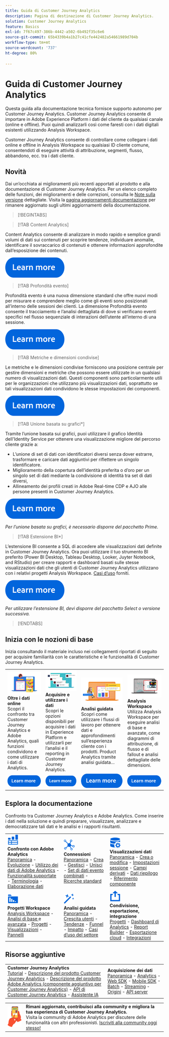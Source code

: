 ```yaml
---
title: Guida di Customer Journey Analytics
description: Pagina di destinazione di Customer Journey Analytics.
solution: Customer Journey Analytics
feature: Basics
exl-id: 7f67c497-386b-4442-a502-6b492f35c6e6
source-git-commit: 65b4339b4a1b27c41cfe442482a54661989d704b
workflow-type: tm+mt
source-wordcount: '737'
ht-degree: 80%

---
```


# Guida di Customer Journey Analytics

Questa guida alla documentazione tecnica fornisce supporto autonomo per Customer Journey Analytics. Customer Journey Analytics consente di importare in Adobe Experience Platform i dati del cliente da qualsiasi canale (online e offline). Puoi quindi analizzarli così come faresti con i dati digitali esistenti utilizzando Analysis Workspace.

Customer Journey Analytics consente di controllare come collegare i dati online e offline in Analysis Workspace su qualsiasi ID cliente comune, consentendoti di eseguire attività di attribuzione, segmenti, flusso, abbandono, ecc. tra i dati cliente.

## Novità

Dai un’occhiata ai miglioramenti più recenti apportati al prodotto e alla documentazione di Customer Journey Analytics. Per un elenco completo delle funzioni, dei miglioramenti e delle correzioni, consulta le [Note sulla versione](../release-notes/latest.md) dettagliate. Visita la [pagina aggiornamenti documentazione](../release-notes/doc-changes.md) per rimanere aggiornato sugli ultimi aggiornamenti della documentazione.

>[!BEGINTABS]

>[!TAB Content Analytics]

Content Analytics consente di analizzare in modo rapido e semplice grandi volumi di dati sui contenuti per scoprire tendenze, individuare anomalie, identificare il sovraccarico di contenuti e ottenere informazioni approfondite dall’esposizione dei contenuti.

[![immagine](assets/learn-more-button.svg)](/help/content-analytics/content-analytics.md)

>[!TAB Profondità evento]

Profondità evento è una nuova dimensione standard che offre nuovi modi per misurare e comprendere meglio come gli eventi sono posizionati all’interno delle sessioni dei clienti. La dimensione Profondità evento consente il tracciamento e l’analisi dettagliata di dove si verificano eventi specifici nel flusso sequenziale di interazioni dell’utente all’interno di una sessione.

[![immagine](assets/learn-more-button.svg)](/help/components/dimensions/overview.md#standard-dimensions)


>[!TAB Metriche e dimensioni condivise]

Le metriche e le dimensioni condivise forniscono una posizione centrale per gestire dimensioni e metriche che possono essere utilizzate in un qualsiasi numero di visualizzazioni dati. Questi componenti sono particolarmente utili per le organizzazioni che utilizzano più visualizzazioni dati, soprattutto se tali visualizzazioni dati condividono le stesse impostazioni dei componenti.

[![immagine](assets/learn-more-button.svg)](/help/data-views/shared-metrics-dimensions/smd-overview.md)


<!--
>[!TAB AI Assistant] 

AI Assistant is a conversational experience that allows practitioners to perform tasks at a fast pace - whether its understanding concepts, troubleshooting problems, or searching through information. It also allows non-experts to perform expert tasks and increases the overall quality of work.

[![image](assets/learn-more-button.svg)](/help/ai-assistant.md)


>[!TAB Guided Analysis] 

Guided Analysis is now available directly from within Analysis Workspace, enabling users to create dashboards with comprehensive insights from panels, visualizations, and guided analyses.

[![image](assets/learn-more-button.svg)](/help/guided-analysis/overview.md)



>[!TAB Intelligent captions v2] 

Intelligent captions are now supported, with additional interface improvements, for [Line](/help/analysis-workspace/visualizations/line.md) (including multi-line), [Bar](/help/analysis-workspace/visualizations/bar.md), [Horizontal bar](/help/analysis-workspace/visualizations/horizontal-bar.md), [Area](/help/analysis-workspace/visualizations/area.md) (including multiple Area lines), [Donut](/help/analysis-workspace/visualizations/donut.md), [Fallout](/help/analysis-workspace/visualizations/fallout/fallout-flow.md), and [Flow](/help/analysis-workspace/visualizations/c-flow/flow.md) visualizations.

[![image](assets/learn-more-button.svg)](/help/components/c-intelligent-alerts/intelligent-alerts.md)


>[!TAB Alerts] 

Alerts allow you to be notified based on changed percentages or specific data points. You can preview how often an alert will trigger, send alerts by email or SMS, create stacked alerts, and more.

[![image](assets/learn-more-button.svg)](/help/components/c-intelligent-alerts/intelligent-alerts.md)


>[!TAB Summary data] 

Allows you to bring in time-series data that does not have a person ID. This time-series data can be used to support various use cases, such as 

- Presenting high-level performance indicators as part of or next to event-level data. 
- Uploading targets or goals at an hourly or daily basis, then positioning these targets or goals against event-level metrics. 

[![image](assets/learn-more-button.svg)](/help/data-views/summary-data.md)

-->

>[!TAB Unione basata su grafici*]

Tramite l’unione basata sui grafici, puoi utilizzare il grafico Identità dell&#39;Identity Service per ottenere una visualizzazione migliore del percorso cliente grazie a: <ul><li>L’unione di set di dati con identificatori diversi senza dover estrarre, trasformare e caricare dati aggiuntivi per riflettere un singolo identificatore.</li> <li>Miglioramento della copertura dell’identità preferita o d’oro per un singolo set di dati mediante la condivisione di identità tra set di dati diversi,</li><li>Allineamento dei profili creati in Adobe Real-time CDP e AJO alle persone presenti in Customer Journey Analytics.</li></ul>

[![immagine](assets/learn-more-button.svg)](/help/stitching/overview.md#graph-based-stitching)

*_Per l’unione basata su grafici, è necessario disporre del pacchetto Prime._*

>[!TAB Estensione BI*]

L’estensione BI consente a SQL di accedere alle visualizzazioni dati definite in Customer Journey Analytics. Ora puoi utilizzare il tuo strumento BI preferito (Power BI Desktop, Tableau Desktop, Looker, Juyter Notebook, and RStudio) per creare rapporti e dashboard basati sulle stesse visualizzazioni dati che gli utenti di Customer Journey Analytics utilizzano con i relativi progetti Analysis Workspace. [Casi d’uso](/help/use-cases/data-views/bi-extension-usecases.md) forniti.

[![immagine](assets/learn-more-button.svg)](/help/data-views/bi-extension.md)

*_Per utilizzare l’estensione BI, devi disporre del pacchetto Select o versione successiva._*


>[!ENDTABS]

## Inizia con le nozioni di base

Inizia consultando il materiale incluso nei collegamenti riportati di seguito per acquisire familiarità con le caratteristiche e le funzionalità di Customer Journey Analytics.

<table style="table-layout:fixed">
  <tr style="border: 0;">
    <td>
    <a href="/help/getting-started/aa-vs-cja/overview.md"><img src="./assets/aa-vs-cja.png"></a>
    <div><strong>Oltre i dati online</strong><br/> Scopri il confronto tra Customer Journey Analytics e Adobe Analytics, quali funzioni condividono e come utilizzare i dati di Analytics.</div>
    </td>
    <td>
    <a href="/help/data-ingestion/data-ingestion.md"><img src="./assets/data-ingestion.png"></a>
    <div><strong>Acquisire e utilizzare i dati</strong><br/>Scopri le opzioni disponibili per acquisire i dati in Experience Platform e utilizzarli per l’analisi e il reporting in Customer Journey Analytics.</div>
    </td>
    <td>
    <a href="/help/guided-analysis/overview.md"><img src="./assets/product-analytics.png"></a>
    <div><strong>Analisi guidata</strong><br/> Scopri come utilizzare i flussi di lavoro per ottenere dati e approfondimenti sull’esperienza cliente con i prodotti. Product Analytics tramite analisi guidata…
    </div>
    </td>
    <td>
    <a href="/help/analysis-workspace/home.md"><img src="./assets/workspace.png"></a>
    <div><strong>Analysis Workspace</strong><br/> Utilizza Analysis Workspace per eseguire analisi di base e avanzate, come diagrammi di attribuzione, di flusso e di fallout e analisi dettagliate delle dimensioni.</div>
    </td>
  </tr>
  <tr style="border: 0;">
    <td align="center"><a href="/help/getting-started/aa-vs-cja/overview.md"><img src="./assets/learn-more-button.svg"></a></td>
    <td align="center"><a href="/help/data-ingestion/data-ingestion.md"><img src="./assets/learn-more-button.svg"></a></td>
    <td align="center"><a href="/help/guided-analysis/overview.md"><img src="./assets/learn-more-button.svg"></a></td>
    <td align="center"><a href="/help/analysis-workspace/home.md"><img src="./assets/learn-more-button.svg"></a></td>
    </tr>
</table>


## Esplora la documentazione

Confronto tra Customer Journey Analytics e Adobe Analytics. Come inserire i dati nella soluzione e quindi preparare, visualizzare, analizzare e democratizzare tali dati e le analisi e i rapporti risultanti.

<table style="table-layout:fixed">
  <tr style="border: 0;">
    <td>
      <img src="./assets/analytics.svg" width="35px"><br/>
      <strong>Confronto con Adobe Analytics</strong><br/><a href="/help/getting-started/aa-vs-cja/overview.md">Panoramica</a> - <a href="/help/getting-started/aa-to-cja.md">Evoluzione</a> - <a href="/help/getting-started/aa-vs-cja/aa-data-in-cja.md">Utilizzo dei dati di Adobe Analytics</a> - <a href="/help/getting-started/aa-vs-cja/cja-aa.md">Funzionalità supportate</a> - <a href="/help/getting-started/aa-vs-cja/terminology.md">Terminologia</a> - <a href="/help/getting-started/aa-vs-cja/data-processing-comparisons.md">Elaborazione dati</a>
    </td>
    <td>
      <img src="./assets/connections.svg" width="35px"><br/>
      <strong>Connessioni</strong><br/><a href="/help/connections/overview.md">Panoramica</a> - <a href="/help/connections/create-connection.md">Crea</a> - <a href="/help/connections/manage-connections.md">Gestisci</a> - <a href="/help/stitching/overview.md">Unisci</a> - <a href="/help/connections/combined-dataset.md">Set di dati evento combinati</a> - <a href="/help/connections/standard-lookups.md">Ricerche standard</a>
    </td>
     <td>
      <img src="./assets/dataviews.svg" width="35px"><br/> <strong>Visualizzazioni dati</strong><br/><a href="/help/data-views/data-views.md">Panoramica</a> - <a href="/help/data-views/create-dataview.md">Crea o modifica</a> - <a href="/help/data-views/session-settings.md">Impostazioni sessione</a> - <a href="/help/data-views/derived-fields/derived-fields.md">Campi derivati</a> - <a href="/help/data-views/summary-data.md">Dati riepilogo</a> - <a href="/help/data-views/component-reference.md">Riferimento componente</a>
    </td>

</tr>
  <tr style="border: 0;">
    <td>
      <img src="./assets/workspace.svg" width="35px"><br/>
      <strong>Progetti Workspace</strong><br/><a href="/help/analysis-workspace/home.md">Analysis Workspace</a> - <a href="/help/analysis-workspace/perform-basic-analysis.md">Analisi di base </a> e <a href="/help/analysis-workspace/perform-adv-analysis.md">avanzata</a> - <a href="/help/analysis-workspace/build-workspace-project/freeform-overview.md">Progetti</a> - <a href="/help/analysis-workspace/visualizations/freeform-analysis-visualizations.md">Visualizzazioni</a> - <a href="/help/analysis-workspace/c-panels/freeform-panel.md">Pannelli</a>
    </td>
    <td>
      <img src="./assets/guided-analysis.svg" width="35px"><br/>
      <strong>Analisi guidata</strong><br/><a href="/help/guided-analysis/overview.md">Panoramica</a> - <a href="/help/guided-analysis/types/active-growth.md">Crescita utenti</a> - <a href="/help/guided-analysis/types/trends.md">Tendenze</a> - <a href="/help/guided-analysis/types/funnel.md">Funnel</a> - <a href="/help/guided-analysis/types/release-impact.md">Impatto</a> - <a href="/help/guided-analysis/industry-use-cases.md">Casi d’uso del settore</a>
    </td>
    <td>
      <img src="./assets/share.svg" width="35px"><br/> <strong>Condivisione, esportazione, integrazione</strong><br/><a href="/help/analysis-workspace/curate-share/share-projects.md">Progetti</a> - <a href="/help/mobile-app/home.md">Dashboard di Analytics</a> - <a href="/help/report-builder/rb-overview.md">Report Builder</a> - <a href="/help/components/exports/manage-exports.md">Esportazione cloud</a> - <a href="/help/integrations/overview.md">Integrazioni</a>
    </td>
  </tr>
</table>

## Risorse aggiuntive

<table style="table-layout:fixed"><tr style="border: 0;">
<td><strong>Customer Journey Analytics</strong><br/><a href="https://experienceleague.adobe.com/it/docs/customer-journey-analytics-learn/tutorials/overview" target="_blank">Tutorial</a> - <a href="https://helpx.adobe.com/it/legal/product-descriptions/customer-journey-analytics.html" target="_blank">Descrizione del prodotto Customer Journey Analytics</a> - <a href="https://helpx.adobe.com/it/legal/product-descriptions/adobe-analytics-addon-customer-journey-analytics.html" target="_blank">Descrizione del prodotto Adobe Analytics (componente aggiuntivo per Customer Journey Analytics)</a> - <a href="https://developer.adobe.com/cja-apis/docs/" target="_blank">API di Customer Journey Analytics</a> - <a href="/help/ai-assistant.md">Assistente IA</a>
</td>
<td><strong>Acquisizione dei dati</strong><br/><a href="/help/data-ingestion/data-ingestion.md">Panoramica</a> - <a href="/help/data-ingestion/analytics.md">Analytics</a> - <a href="/help/data-ingestion/aepwebsdk.md">Web SDK</a> - <a href="/help/data-ingestion/aepmobilesdk.md">Mobile SDK</a> - <a href="/help/data-ingestion/batch.md">Batch</a> - <a href="/help/data-ingestion/streaming.md">Streaming</a> - <a href="/help/data-ingestion/sources.md">Origini</a> - <a href="/help/data-ingestion/serverapi.md">API server</a>
</td>
</tr>
</table>


<table style="table-layout:auto" class="tablelayout-is-fixed"><tbody><tr style="border: 0;"><td><img src="./assets/newsletter.png"></td><td>
<b>Rimani aggiornato, contribuisci alla community e migliora la tua esperienza di Customer Journey Analytics.</b><br>Visita la community di Adobe Analytics per discutere delle funzionalità con altri professionisti. <a href="https://experienceleaguecommunities.adobe.com/t5/adobe-analytics/ct-p/adobe-analytics-community">Iscriviti alla community oggi stesso!</a></td></tr></tbody></table>
